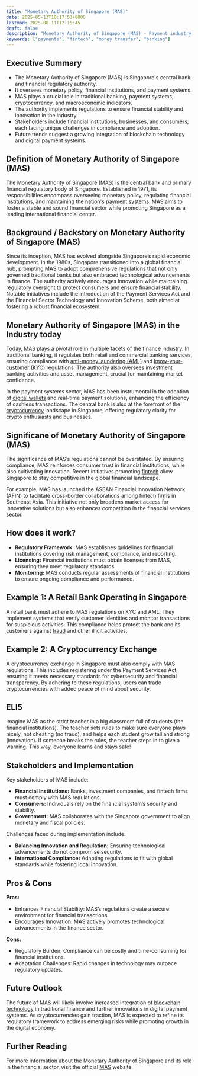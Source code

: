 ```yaml
---
title: "Monetary Authority of Singapore (MAS)"
date: 2025-05-13T10:17:53+0000
lastmod: 2025-08-11T12:15:45
draft: false
description: "Monetary Authority of Singapore (MAS) - Payment industry knowledge and insights"
keywords: ["payments", "fintech", "money transfer", "banking"]
---
```


## Executive Summary

- The Monetary Authority of Singapore (MAS) is Singapore's central bank and financial regulatory authority.
- It oversees monetary policy, financial institutions, and payment systems.
- MAS plays a crucial role in traditional banking, payment systems, cryptocurrency, and macroeconomic indicators.
- The authority implements regulations to ensure financial stability and innovation in the industry.
- Stakeholders include financial institutions, businesses, and consumers, each facing unique challenges in compliance and adoption.
- Future trends suggest a growing integration of blockchain technology and digital payment systems.

## Definition of Monetary Authority of Singapore (MAS)
The Monetary Authority of Singapore (MAS) is the central bank and primary financial regulatory body of Singapore. Established in 1971, its responsibilities encompass overseeing monetary policy, regulating financial institutions, and maintaining the nation's [payment systems](https://faisalkhanllc.xyz/resources/payments-wiki/d/digital-payments/). MAS aims to foster a stable and sound financial sector while promoting Singapore as a leading international financial center.

## Background / Backstory on Monetary Authority of Singapore (MAS)
Since its inception, MAS has evolved alongside Singapore’s rapid economic development. In the 1980s, Singapore transitioned into a global financial hub, prompting MAS to adopt comprehensive regulations that not only governed traditional banks but also embraced technological advancements in finance. The authority actively encourages innovation while maintaining regulatory oversight to protect consumers and ensure financial stability. Notable initiatives include the introduction of the Payment Services Act and the Financial Sector Technology and Innovation Scheme, both aimed at fostering a robust financial ecosystem.

## Monetary Authority of Singapore (MAS) in the Industry today
Today, MAS plays a pivotal role in multiple facets of the finance industry. In traditional banking, it regulates both retail and commercial banking services, ensuring compliance with [anti-money laundering (AML)](https://faisalkhanllc.xyz/resources/payments-wiki/a/anti-money-laundering-aml/) and [know-your-customer (KYC)](https://faisalkhanllc.xyz/resources/payments-wiki/k/know-your-customer-kyc/) regulations. The authority also oversees investment banking activities and asset management, crucial for maintaining market confidence.

In the payment systems sector, MAS has been instrumental in the adoption of [digital wallets](https://faisalkhanllc.xyz/resources/payments-wiki/d/digital-wallet/) and real-time payment solutions, enhancing the efficiency of cashless transactions. The central bank is also at the forefront of the [cryptocurrency](https://faisalkhanllc.xyz/resources/payments-wiki/c/cryptocurrency-regulation/) landscape in Singapore, offering regulatory clarity for crypto enthusiasts and businesses.

## Significane of Monetary Authority of Singapore (MAS)
The significance of MAS’s regulations cannot be overstated. By ensuring compliance, MAS reinforces consumer trust in financial institutions, while also cultivating innovation. Recent initiatives promoting [fintech](https://faisalkhanllc.xyz/resources/payments-wiki/f/fintech/) allow Singapore to stay competitive in the global financial landscape.

For example, MAS has launched the ASEAN Financial Innovation Network (AFIN) to facilitate cross-border collaborations among fintech firms in Southeast Asia. This initiative not only broadens market access for innovative solutions but also enhances competition in the financial services sector.

## How does it work?

- **Regulatory Framework:** MAS establishes guidelines for financial institutions covering risk management, compliance, and reporting.
- **Licensing:** Financial institutions must obtain licenses from MAS, ensuring they meet regulatory standards.
- **Monitoring:** MAS conducts regular assessments of financial institutions to ensure ongoing compliance and performance.

## Example 1: A Retail Bank Operating in Singapore
A retail bank must adhere to MAS regulations on KYC and AML. They implement systems that verify customer identities and monitor transactions for suspicious activities. This compliance helps protect the bank and its customers against [fraud](https://faisalkhanllc.xyz/resources/payments-wiki/f/fraud/) and other illicit activities.

## Example 2: A Cryptocurrency Exchange
A cryptocurrency exchange in Singapore must also comply with MAS regulations. This includes registering under the Payment Services Act, ensuring it meets necessary standards for cybersecurity and financial transparency. By adhering to these regulations, users can trade cryptocurrencies with added peace of mind about security.

## ELI5
Imagine MAS as the strict teacher in a big classroom full of students (the financial institutions). The teacher sets rules to make sure everyone plays nicely, not cheating (no fraud), and helps each student grow tall and strong (innovation). If someone breaks the rules, the teacher steps in to give a warning. This way, everyone learns and stays safe!

## Stakeholders and Implementation
Key stakeholders of MAS include:

- **Financial Institutions:** Banks, investment companies, and fintech firms must comply with MAS regulations.
- **Consumers:** Individuals rely on the financial system’s security and stability.
- **Government:** MAS collaborates with the Singapore government to align monetary and fiscal policies.

Challenges faced during implementation include:

- **Balancing Innovation and Regulation:** Ensuring technological advancements do not compromise security.
- **International Compliance:** Adapting regulations to fit with global standards while fostering local innovation.

## Pros & Cons
**Pros:**

- Enhances Financial Stability: MAS’s regulations create a secure environment for financial transactions.
- Encourages Innovation: MAS actively promotes technological advancements in the finance sector.

**Cons:**

- Regulatory Burden: Compliance can be costly and time-consuming for financial institutions.
- Adaptation Challenges: Rapid changes in technology may outpace regulatory updates.

## Future Outlook
The future of MAS will likely involve increased integration of [blockchain technology](https://faisalkhanllc.xyz/resources/payments-wiki/b/blockchain-technology/) in traditional finance and further innovations in digital payment systems. As cryptocurrencies gain traction, MAS is expected to refine its regulatory framework to address emerging risks while promoting growth in the digital economy.

## Further Reading
For more information about the Monetary Authority of Singapore and its role in the financial sector, visit the official [MAS](https://www.mas.gov.sg/) website.